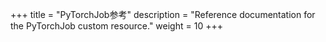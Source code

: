 +++
title = "PyTorchJob参考"
description = "Reference documentation for the PyTorchJob custom resource."
weight = 10
+++
